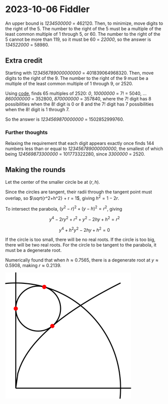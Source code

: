 2023-10-06 Fiddler
==================
An upper bound is *1234500000* = 462120.  Then, to minimize, move digits to
the right of the 5.  The number to the right of the 5 must be a multiple
of the least common multiple of 1 through 5, or 60.  The number to the
right of the 5 cannot be more than 119, so it must be 60 = *22000*, so
the answer is *134522000* = 58980.

Extra credit
------------
Starting with *123456789000000000* = 401839064968320.  Then, move digits
to the right of the 9.  The number to the right of the 9 must be a multiple
of the least common multiple of 1 through 9, or 2520.

Using [code](20231006.hs), finds 65 multiples of 2520: *0*,
*10000000* = 7! = 5040, ... *860000000* = 352800, *870000000* = 357840,
where the 7! digit has 8 possibilities when the 8! digit is 0 or 8 and
the 7! digit has 7 possibilities when the 8! digit is 1 through 7.

So the answer is *1234569870000000* = 1502852999760.

### Further thoughts ###
Relaxing the requirement that each digit appears exactly once finds
144 numbers less than or equal to *123456789000000000*, the smallest of
which being *124569873300000* = 101773322280, since *3300000* = 2520.

Making the rounds
-----------------
Let the center of the smaller circle be at $(r,h)$.

Since the circles are tangent, their radii through the tangent point
must overlap, so $\sqrt{r^2+h^2} + r = 1$, giving $h^2 = 1 - 2r$.

To intersect the parabola, $(y^2-r)^2 + (y-h)^2 = r^2$, giving

$$ y^4 - 2ry^2 + r^2 + y^2 - 2hy + h^2 = r^2 $$

$$ y^4 + h^2y^2 - 2hy + h^2 = 0 $$

If the circle is too small, there will be no real roots.  If the circle is
too big, there will be two real roots.  For the circle to be tangent to
the parabola, it must be a degenerate root.

Numerically found that when $h \approx 0.7565$, there is a degenerate
root at $y \approx 0.5908$, making $r \approx 0.2139$.

![Picture](20231006mtr.svg)
